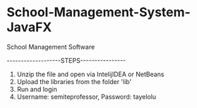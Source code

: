 # School-Management-System-JavaFX
School Management Software

-------------------STEPS----------------
1.  Unzip the file and open via IntelijIDEA or NetBeans
2.  Upload the libraries from the folder 'lib'
3.  Run and login
4.  Username: semiteprofessor, Password: tayelolu


